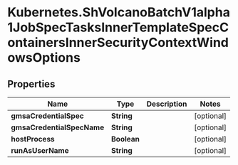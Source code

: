 # Kubernetes.ShVolcanoBatchV1alpha1JobSpecTasksInnerTemplateSpecContainersInnerSecurityContextWindowsOptions

## Properties

Name | Type | Description | Notes
------------ | ------------- | ------------- | -------------
**gmsaCredentialSpec** | **String** |  | [optional] 
**gmsaCredentialSpecName** | **String** |  | [optional] 
**hostProcess** | **Boolean** |  | [optional] 
**runAsUserName** | **String** |  | [optional] 


